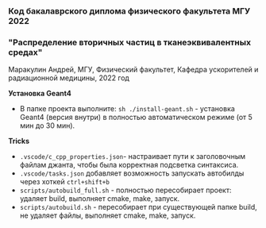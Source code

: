 ### Код бакалаврского диплома физического факультета МГУ 2022
### "Распределение вторичных частиц в тканеэквивалентных средах"
Маракулин Андрей, МГУ, Физический факультет, Кафедра ускорителей и радиационной медицины, 2022 год


**Установка Geant4**
* В папке проекта выполните: `sh ./install-geant.sh` - установка Geant4 (версия внутри) в полностью автоматическом режиме (от 5 мин до 30 мин).

**Tricks**

* `.vscode/c_cpp_properties.json`- настраивает пути к заголовочным файлам джанта, чтобы была корректная подсветка синтаксиса.
* `.vscode/tasks.json` добавляет возможность запускать автобилды через хоткей `ctrl+shift+b`
* `scripts/autobuild_full.sh` - полностью пересобирает проект: удаляет build, выполняет cmake, make, запуск.
* `scripts/autobuild.sh` - пересобирает при существующей папке build, не удаляет файлы, выполняет cmake, make, запуск.
